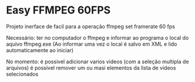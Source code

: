 # Easy FFMPEG 60FPS

Projeto inerface de facil para a operação 
ffmpeg set framerate 60 fps 

Necessário:
ter no computador o ffmpeg e informar ao programa o local do aquivo ffmpeg.exe (Ao informar uma vez o local é salvo em XML e lido automaticamente ao iniciar)

No momento:
é possivel adicionar varios videos (com a seleção multipla de arquivos)
é possivel remover um ou masi elementos da lista de videos selecionados
